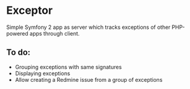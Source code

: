 Exceptor
========

Simple Symfony 2 app as server which tracks exceptions of other PHP-powered apps through client.

To do:
------

* Grouping exceptions with same signatures
* Displaying exceptions
* Allow creating a Redmine issue from a group of exceptions